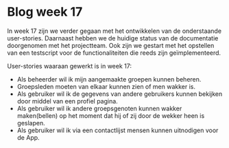# Blog week 17 #

In week 17 zijn we verder gegaan met het ontwikkelen van de onderstaande user-stories. Daarnaast hebben we de huidige status van de documentatie doorgenomen met het projectteam. Ook zijn we gestart met het opstellen van een testscript voor de functionaliteiten die reeds zijn geïmplementeerd.

User-stories waaraan gewerkt is in week 17:
<ul>
<li>Als beheerder wil ik mijn aangemaakte groepen kunnen beheren.</li>
<li>Groepsleden moeten van elkaar kunnen zien of men wakker is.</li>
<li>Als gebruiker wil ik de gegevens van andere gebruikers kunnen bekijken door middel van een profiel pagina.</li>
<li>Als gebruiker wil ik andere groepsgenoten kunnen wakker maken(bellen) op het moment dat hij of zij door de wekker heen is geslapen.</li>
<li>Als gebruiker wil ik via een contactlijst mensen kunnen uitnodigen voor de App.</li>
</ul>